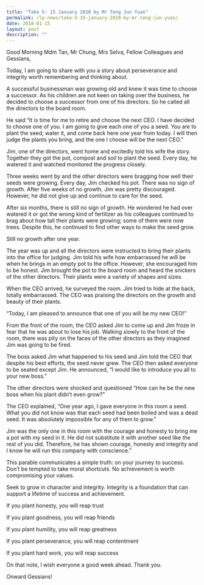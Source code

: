 ```yaml
---
title: "Take 5: 15 January 2018 by Mr Teng Jun Yuan"
permalink: /lp-news/take-5-15-january-2018-by-mr-teng-jun-yuan/
date: 2018-01-15
layout: post
description: ""
---
```


Good Morning Mdm Tan, Mr Chung, Mrs Selva, Fellow Colleagues and Gessians,

Today, I am going to share with you a story about perseverance and integrity worth remembering and thinking about.

A successful businessman was growing old and knew it was time to choose a successor. As his children are not keen on taking over the business, he decided to choose a successor from one of his directors. So he called all the directors to the board room.

He said “It is time for me to retire and choose the next CEO. I have decided to choose one of you. I am going to give each one of you a seed. You are to plant the seed, water it, and come back here one year from today. I will then judge the plants you bring, and the one I choose will be the next CEO.”

Jim, one of the directors, went home and excitedly told his wife the story. Together they got the pot, compost and soil to plant the seed. Every day, he watered it and watched monitored the progress closely.

Three weeks went by and the other directors were bragging how well their seeds were growing. Every day, Jim checked his pot. There was no sign of growth. After five weeks of no growth, Jim was pretty discouraged. However, he did not give up and continue to care for the seed.

After six months, there is still no sign of growth. He wondered he had over watered it or got the wrong kind of fertilizer as his colleagues continued to brag about how tall their plants were growing; some of them were now trees. Despite this, he continued to find other ways to make the seed grow.

Still no growth after one year.

The year was up and all the directors were instructed to bring their plants into the office for judging. Jim told his wife how embarrassed he will be when he brings in an empty pot to the office. However, she encouraged him to be honest. Jim brought the pot to the board room and heard the snickers of the other directors. Their plants were a variety of shapes and sizes.

When the CEO arrived, he surveyed the room. Jim tried to hide at the back, totally embarrassed. The CEO was praising the directors on the growth and beauty of their plants.

“Today, I am pleased to announce that one of you will be my new CEO!”

From the front of the room, the CEO asked Jim to come up and Jim froze in fear that he was about to lose his job. Walking slowly to the front of the room, there was pity on the faces of the other directors as they imagined Jim was going to be fired.

The boss asked Jim what happened to his seed and Jim told the CEO that despite his best efforts, the seed never grew. The CEO then asked everyone to be seated except Jim. He announced, “I would like to introduce you all to your new boss.”

The other directors were shocked and questioned “How can he be the new boss when his plant didn’t even grow?”

The CEO explained, “One year ago, I gave everyone in this room a seed. What you did not know was that each seed had been boiled and was a dead seed. It was absolutely impossible for any of them to grow.”

Jim was the only one in this room with the courage and honesty to bring me a pot with my seed in it. He did not substitute it with another seed like the rest of you did. Therefore, he has shown courage, honesty and integrity and I know he will run this company with conscience.”

This parable communicates a simple truth: on your journey to success. Don’t be tempted to take moral shortcuts. No achievement is worth compromising your values.

Seek to grow in character and integrity. Integrity is a foundation that can support a lifetime of success and achievement.

If you plant honesty, you will reap trust

If you plant goodness, you will reap friends

If you plant humility, you will reap greatness

If you plant perseverance, you will reap contentment

If you plant hard work, you will reap success

On that note, I wish everyone a good week ahead. Thank you.

Onward Gessians!